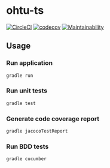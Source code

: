 # ohtu-ts

[![CircleCI](https://circleci.com/gh/joonashak/ohtu-ts.svg?style=svg)](https://circleci.com/gh/joonashak/ohtu-ts)
[![codecov](https://codecov.io/gh/joonashak/ohtu-ts/branch/master/graph/badge.svg)](https://codecov.io/gh/joonashak/ohtu-ts)
[![Maintainability](https://api.codeclimate.com/v1/badges/ab2398877100ad796899/maintainability)](https://codeclimate.com/github/joonashak/ohtu-ts/maintainability)

## Usage

### Run application

```bash
gradle run
```

### Run unit tests

```bash
gradle test
```

### Generate code coverage report

```bash
gradle jacocoTestReport
```

### Run BDD tests

```bash
gradle cucumber
```
